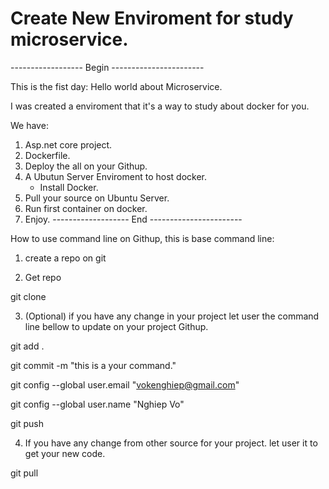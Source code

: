 # Create New Enviroment for study microservice.

------------------ Begin -----------------------

This is the fist day: Hello world about Microservice.

I was created a enviroment that it's a way to study about docker for you.

We have:
1. Asp.net core project.
2. Dockerfile.
3. Deploy the all on your Githup.
4. A Ubutun Server Enviroment to host docker.
    - Install Docker.
5. Pull your source on Ubuntu Server.
6. Run first container on docker.
7. Enjoy.
------------------- End -----------------------


How to use command line on Githup, this is base command line:

1. create a repo on git

2. Get repo

git clone <githup host>

3. (Optional) if you have any change in your project let user the command line bellow to update on your project Githup.

git add .

git commit -m "this is a your command."

git config --global user.email "vokenghiep@gmail.com"

git config --global user.name "Nghiep Vo"

git push

4. If you have any change from other source for your project. let user it to get your new code.

git pull






